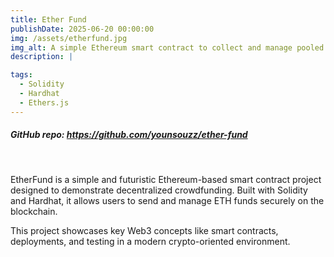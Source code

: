 ```yaml
---
title: Ether Fund
publishDate: 2025-06-20 00:00:00
img: /assets/etherfund.jpg
img_alt: A simple Ethereum smart contract to collect and manage pooled ETH.
description: |

tags:
  - Solidity
  - Hardhat
  - Ethers.js
---
```


##### GitHub repo: https://github.com/younsouzz/ether-fund

<br>

EtherFund is a simple and futuristic Ethereum-based smart contract project designed to demonstrate decentralized crowdfunding. Built with Solidity and Hardhat, it allows users to send and manage ETH funds securely on the blockchain.

This project showcases key Web3 concepts like smart contracts, deployments, and testing in a modern crypto-oriented environment.